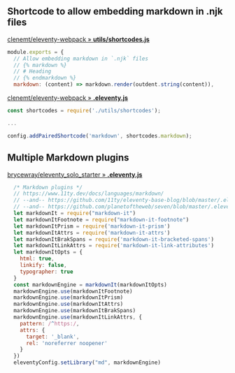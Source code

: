 
## Shortcode to allow embedding markdown in .njk files

[clenemt/eleventy-webpack » **utils/shortcodes.js**](https://github.com/clenemt/eleventy-webpack/blob/master/utils/shortcodes.js)

```js
module.exports = {
  // Allow embedding markdown in `.njk` files
  // {% markdown %}
  // # Heading
  // {% endmarkdown %}
  markdown: (content) => markdown.render(outdent.string(content)),
```

[clenemt/eleventy-webpack » **.eleventy.js**](https://github.com/clenemt/eleventy-webpack/blob/master/.eleventy.js)

```js
const shortcodes = require('./utils/shortcodes');

...

config.addPairedShortcode('markdown', shortcodes.markdown);
```

## Multiple Markdown plugins

[brycewray/eleventy_solo_starter » **.eleventy.js**](https://github.com/brycewray/eleventy_solo_starter/blob/main/.eleventy.js)

```js
  /* Markdown plugins */
  // https://www.11ty.dev/docs/languages/markdown/
  // --and-- https://github.com/11ty/eleventy-base-blog/blob/master/.eleventy.js
  // --and-- https://github.com/planetoftheweb/seven/blob/master/.eleventy.js
  let markdownIt = require("markdown-it")
  let markdownItFootnote = require("markdown-it-footnote")
  let markdownItPrism = require('markdown-it-prism')
  let markdownItAttrs = require('markdown-it-attrs')
  let markdownItBrakSpans = require('markdown-it-bracketed-spans')
  let markdownItLinkAttrs = require('markdown-it-link-attributes')
  let markdownItOpts = {
    html: true,
    linkify: false,
    typographer: true
  }
  const markdownEngine = markdownIt(markdownItOpts)
  markdownEngine.use(markdownItFootnote)
  markdownEngine.use(markdownItPrism)
  markdownEngine.use(markdownItAttrs)
  markdownEngine.use(markdownItBrakSpans)
  markdownEngine.use(markdownItLinkAttrs, {
    pattern: /^https:/,
    attrs: {
      target: '_blank',
      rel: 'noreferrer noopener'
    }
  })
  eleventyConfig.setLibrary("md", markdownEngine)
  ```
